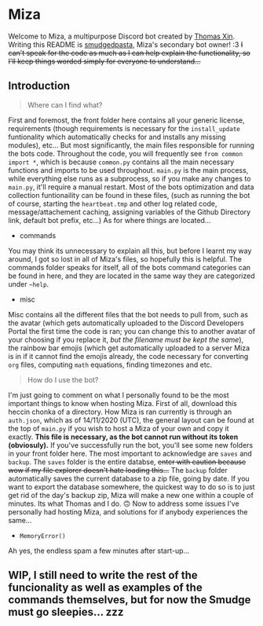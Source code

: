 # Miza
Welcome to Miza, a multipurpose Discord bot created by [Thomas Xin](https://github.com/thomas-xin). Writing this README is [smudgedpasta](https://github.com/smudgedpasta), Miza's secondary bot owner! :3 ~~I can't speak for the code as much as I can help explain the functionality, so I'll keep things worded simply for everyone to understand...~~

## Introduction

> Where can I find what?

First and foremost, the front folder here contains all your generic license, requirements (though requirements is necessary for the `install_update` funtionality which automatically checks for and installs any missing modules), etc... But most significantly, the main files responsible for running the bots code. Throughout the code, you will frequently see `from common import *`, which is because `common.py` contains all the main necessary functions and imports to be used throughout. `main.py` is the main process, while everything else runs as a subprocess, so if you make any changes to `main.py`, it'll require a manual restart. Most of the bots optimization and data collection funtionaility can be found in these files, (such as running the bot of course, starting the `heartbeat.tmp` and other log related code, message/attachement caching, assigning variables of the Github Directory link, default bot prefix, etc...) As for where things are located...

- commands

You may think its unnecessary to explain all this, but before I learnt my way around, I got so lost in all of Miza's files, so hopefully this is helpful. The commands folder speaks for itself, all of the bots command categories can be found in here, and they are located in the same way they are categorized under `~help`.

- misc

Misc contains all the different files that the bot needs to pull from, such as the avatar (which gets automatically uploaded to the Discord Developers Portal the first time the code is ran; you can change this to another avatar of your choosing if you replace it, *but the filename must be kept the same*), the rainbow bar emojis (which get automatically uploaded to a server Miza is in if it cannot find the emojis already, the code necessary for converting `org` files, computing `math` equations, finding timezones and etc.

> How do I use the bot?

I'm just going to comment on what I personally found to be the most important things to know when hosting Miza. First of all, download this heccin chonka of a directory. How Miza is ran currently is through an `auth.json`, which as of 14/11/2020 (UTC), the general layout can be found at the top of `main.py` if you wish to host a Miza of your own and copy it exactly. **This file is necessary, as the bot cannot run without its token (obviosuly).** If you've successfully run the bot, you'll see some new folders in your front folder here. The most important to acknowledge are `saves` and `backup`. The `saves` folder is the entire databse, ~~enter with caution because wow if my file explorer doesn't hate loading this...~~ The `backup` folder automatically saves the current database to a zip file, going by date. If you want to export the database somewhere, the quickest way to do so is to just get rid of the day's backup zip, Miza will make a new one within a couple of minutes. Its what Thomas and I do. 🙃 Now to address some issues I've personally had hosting Miza, and solutions for if anybody experiences the same...

- `MemoryError()`

Ah yes, the endless spam a few minutes after start-up...

## WIP, I still need to write the rest of the funcionality as well as examples of the commands themselves, but for now the Smudge must go sleepies... zzz